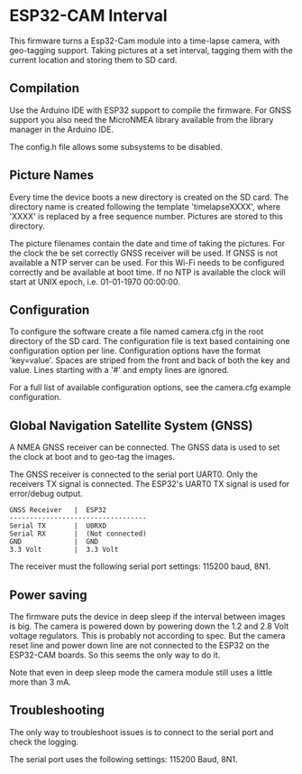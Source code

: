 ESP32-CAM Interval
==================
This firmware turns a Esp32-Cam module into a time-lapse camera, with
geo-tagging support. Taking pictures at a set interval, tagging them with the
current location and storing them to SD card.

Compilation
-----------
Use the Arduino IDE with ESP32 support to compile the firmware. For GNSS
support you also need the MicroNMEA library available from the library manager
in the Arduino IDE.

The config.h file allows some subsystems to be disabled.

Picture Names
-------------
Every time the device boots a new directory is created on the SD card. The
directory name is created following the template 'timelapseXXXX', where 'XXXX'
is replaced by a free sequence number. Pictures are stored to this directory.

The picture filenames contain the date and time of taking the pictures. For the
clock the be set correctly GNSS receiver will be used. If GNSS is not available
a NTP server can be used. For this Wi-Fi needs to be configured correctly and
be available at boot time. If no NTP is available the clock will start at UNIX
epoch, i.e. 01-01-1970 00:00:00.

Configuration
-------------
To configure the software create a file named camera.cfg in the root
directory of the SD card. The configuration file is text based containing one
configuration option per line. Configuration options have the format
'key=value'. Spaces are striped from the front and back of both the key and
value. Lines starting with a '#' and empty lines are ignored.

For a full list of available configuration options, see the camera.cfg example
configuration.

Global Navigation Satellite System (GNSS)
-----------------------------------------
A NMEA GNSS receiver can be connected. The GNSS data is used to set the clock
at boot and to geo-tag the images.

The GNSS receiver is connected to the serial port UART0. Only the receivers TX
signal is connected. The ESP32's UART0 TX signal is used for error/debug output.

    GNSS Receiver   |  ESP32
    ----------------------------------
    Serial TX       |  U0RXD
    Serial RX       |  (Not connected)
    GND             |  GND
    3.3 Volt        |  3.3 Volt

The receiver must the following serial port settings: 115200 baud, 8N1.

Power saving
------------
The firmware puts the device in deep sleep if the interval between images is
big. The camera is powered down by powering down the 1.2 and 2.8 Volt voltage
regulators. This is probably not according to spec. But the camera reset line
and power down line are not connected to the ESP32 on the ESP32-CAM boards. So
this seems the only way to do it.

Note that even in deep sleep mode the camera module still uses a little more
than 3 mA.

Troubleshooting
---------------
The only way to troubleshoot issues is to connect to the serial port and check
the logging.

The serial port uses the following settings: 115200 Baud, 8N1.
